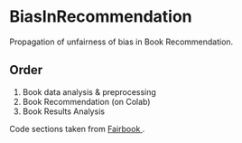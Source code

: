# BiasInRecommendation
Propagation of unfairness of bias in Book Recommendation. 

## Order
1. Book data analysis & preprocessing
2. Book Recommendation (on Colab)
3. Book Results Analysis

Code sections taken from <a href = "https://github.com/rahmanidashti/FairBook"> Fairbook </a>.